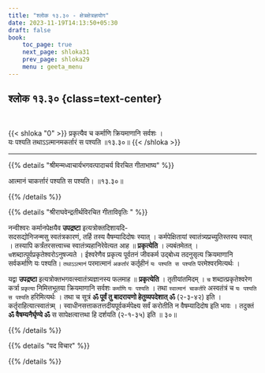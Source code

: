 ```yaml
---
title: "श्लोक १३.३० - क्षेत्रक्षेत्रज्ञयोग"
date: 2023-11-19T14:13:50+05:30
draft: false
book:
    toc_page: true
    next_page: shloka31
    prev_page: shloka29
    menu : geeta_menu
---
```




## श्लोक १३.३० {class=text-center}

<br/>

{{< shloka  "0"  >}}
प्रकृत्यैव च कर्माणि क्रियमाणानि सर्वशः ।    
यः पश्यति तथाऽऽत्मानमकर्तारं स पश्यति ॥१३.३०॥
{{< /shloka >}}

---


{{% details "श्रीमन्मध्वाचार्यभगवत्पादाचर्य विरचित  गीताभाष्य" %}}

आत्मानं चाकर्त्तारं पश्यति स पश्यति। ॥१३.३०॥

{{% /details %}}



{{% details "श्रीराघवेन्द्रतीर्थविरचित गीताविवृतिः " %}}

नन्वीश्वरः कर्मानपेक्षयैव **उपद्रष्टा** इत्यत्रोक्तदिशायदि-  
सदसद्योनिजन्मसु स्वतंत्रकारणं, तर्हि तस्य वैषम्यादिदोषः 
स्यात्‌ । कर्मपेक्षितायां स्वातंत्र्यप्रच्युतिस्तस्य 
स्यात्‌ । तस्यापि  कर्त्रंतरसत्त्वाच्च 
स्वातंत्र्यहानिरेवेत्यत आह ॥ **प्रकृत्येति** । 
ल्यबंतमेतत् । `च`शब्दात्पूर्वप्रकृतेश्वरोऽनुषज्यते । 
ईश्वरेणैव प्रकृत्य पूर्वतनं जीवकर्म उद्बोध्य तदनुसृत्य 
क्रियमाणानि सर्वकर्माणि यः पश्यति। 
`तथाऽऽत्मानं` परमात्मानं `अकर्तारं` कर्तृहीनं 
`यः पश्यति स पश्यति` परमेश्वरमित्यर्थः ।   

यद्वा **उपद्रष्टा** इत्यत्रोक्तभगवत्स्वातंत्र्यज्ञानस्य 
फलमाह ॥ **प्रकृत्येति** । तृतीयांतमिदम्‌ । 
`च` शब्दात्प्रकृतेश्वरेण कर्त्रा `प्रकृत्या` निमित्तभूतया 
क्रियमाणानि सर्वशः `कर्माणि` `यः पश्यति` । 
तथा `स्वात्मानं चाकर्तरि` अस्वतंत्रं च 
`यः पश्यति स पश्यति` हरिमित्यर्थः । तथा च सूत्रं 
**ॐ पूर्वं तु बादरायणो हेतुव्यपदेशात्‌ ॐ** 
(२-३-४२) इति । कर्तृराहित्यात्स्वातंत्र्म्‌ । 
स्वाधीनसत्ताकतत्तदीयपूर्वकर्मपेक्ष्य सर्वं करोतीति 
न वैषम्यादिदोष इति भावः । 
तदुक्तं **ॐ वैषम्यनैर्घृण्ये ॐ** स सापेक्षत्वात्तथा 
हि दर्शयति (२-१-३५) इति ॥ ३०॥

{{% /details %}}


{{% details "पद विचार" %}}


{{% /details %}}
